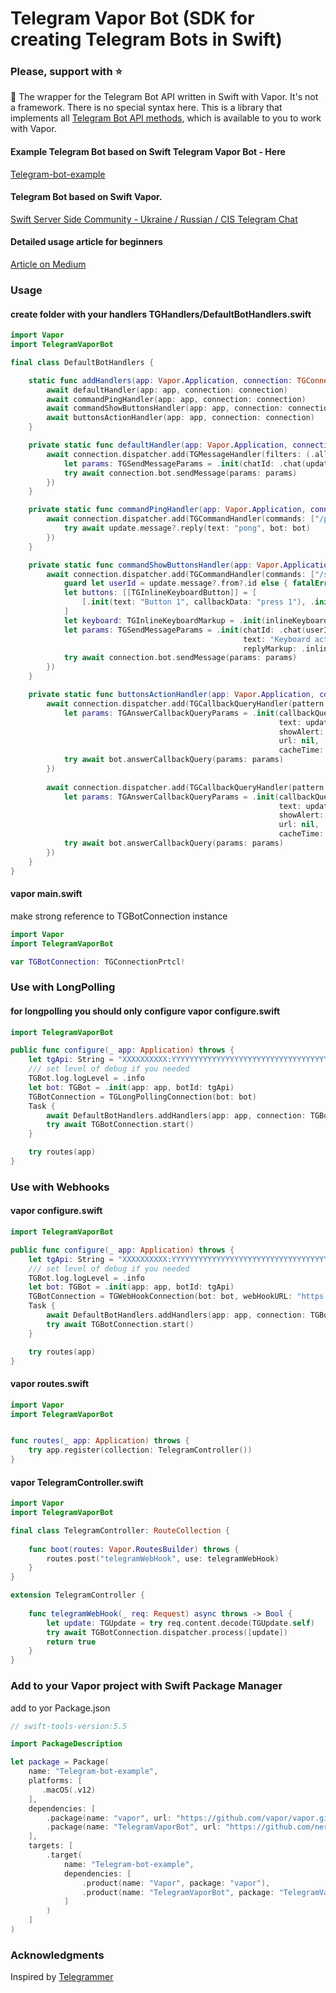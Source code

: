 # Telegram Vapor Bot (SDK for creating Telegram Bots in Swift)

### Please, support with ⭐️

🤖 The wrapper for the Telegram Bot API written in Swift with Vapor. It's not a framework. There is no special syntax here. This is a library that implements all [Telegram Bot API methods](https://core.telegram.org/bots/api#available-methods), which is available to you to work with Vapor.

#### Example Telegram Bot based on Swift Telegram Vapor Bot - Here
[Telegram-bot-example](https://github.com/nerzh/telegram-vapor-bot/tree/master/Telegram-bot-example)

#### Telegram Bot based on Swift Vapor.
[Swift Server Side Community - Ukraine / Russian / CIS Telegram Chat](https://t.me/server_side_swift)

#### Detailed usage article for beginners
[Article on Medium](https://dimabiserov.medium.com/how-to-create-a-telegram-bot-with-swift-using-vapor-a4d4480219ca)

### Usage

#### create folder with your handlers **TGHandlers/DefaultBotHandlers.swift**
```swift
import Vapor
import TelegramVaporBot

final class DefaultBotHandlers {

    static func addHandlers(app: Vapor.Application, connection: TGConnectionPrtcl) async {
        await defaultHandler(app: app, connection: connection)
        await commandPingHandler(app: app, connection: connection)
        await commandShowButtonsHandler(app: app, connection: connection)
        await buttonsActionHandler(app: app, connection: connection)
    }

    private static func defaultHandler(app: Vapor.Application, connection: TGConnectionPrtcl) async {
        await connection.dispatcher.add(TGMessageHandler(filters: (.all && !.command.names(["/ping", "/show_buttons"]))) { update, bot in
            let params: TGSendMessageParams = .init(chatId: .chat(update.message!.chat.id), text: "Success")
            try await connection.bot.sendMessage(params: params)
        })
    }

    private static func commandPingHandler(app: Vapor.Application, connection: TGConnectionPrtcl) async {
        await connection.dispatcher.add(TGCommandHandler(commands: ["/ping"]) { update, bot in
            try await update.message?.reply(text: "pong", bot: bot)
        })
    }

    private static func commandShowButtonsHandler(app: Vapor.Application, connection: TGConnectionPrtcl) async {
        await connection.dispatcher.add(TGCommandHandler(commands: ["/show_buttons"]) { update, bot in
            guard let userId = update.message?.from?.id else { fatalError("user id not found") }
            let buttons: [[TGInlineKeyboardButton]] = [
                [.init(text: "Button 1", callbackData: "press 1"), .init(text: "Button 2", callbackData: "press 2")]
            ]
            let keyboard: TGInlineKeyboardMarkup = .init(inlineKeyboard: buttons)
            let params: TGSendMessageParams = .init(chatId: .chat(userId),
                                                    text: "Keyboard active",
                                                    replyMarkup: .inlineKeyboardMarkup(keyboard))
            try await connection.bot.sendMessage(params: params)
        })
    }

    private static func buttonsActionHandler(app: Vapor.Application, connection: TGConnectionPrtcl) async {
        await connection.dispatcher.add(TGCallbackQueryHandler(pattern: "press 1") { update, bot in
            let params: TGAnswerCallbackQueryParams = .init(callbackQueryId: update.callbackQuery?.id ?? "0",
                                                            text: update.callbackQuery?.data  ?? "data not exist",
                                                            showAlert: nil,
                                                            url: nil,
                                                            cacheTime: nil)
            try await bot.answerCallbackQuery(params: params)
        })
        
        await connection.dispatcher.add(TGCallbackQueryHandler(pattern: "press 2") { update, bot in
            let params: TGAnswerCallbackQueryParams = .init(callbackQueryId: update.callbackQuery?.id ?? "0",
                                                            text: update.callbackQuery?.data  ?? "data not exist",
                                                            showAlert: nil,
                                                            url: nil,
                                                            cacheTime: nil)
            try await bot.answerCallbackQuery(params: params)
        })
    }
}
```

#### vapor **main.swift**

make strong reference to TGBotConnection instance

```swift
import Vapor
import TelegramVaporBot

var TGBotConnection: TGConnectionPrtcl!

```

### Use with LongPolling

#### for longpolling you should only configure vapor **configure.swift**

```swift
import TelegramVaporBot

public func configure(_ app: Application) throws {
    let tgApi: String = "XXXXXXXXXX:YYYYYYYYYYYYYYYYYYYYYYYYYYYYYYYYYYY"
    /// set level of debug if you needed
    TGBot.log.logLevel = .info
    let bot: TGBot = .init(app: app, botId: tgApi)
    TGBotConnection = TGLongPollingConnection(bot: bot)
    Task {
        await DefaultBotHandlers.addHandlers(app: app, connection: TGBotConnection)
        try await TGBotConnection.start()
    }

    try routes(app)
}

```



### Use with Webhooks

#### vapor **configure.swift**

```swift
import TelegramVaporBot

public func configure(_ app: Application) throws {
    let tgApi: String = "XXXXXXXXXX:YYYYYYYYYYYYYYYYYYYYYYYYYYYYYYYYYYY"
    /// set level of debug if you needed
    TGBot.log.logLevel = .info
    let bot: TGBot = .init(app: app, botId: tgApi)
    TGBotConnection = TGWebHookConnection(bot: bot, webHookURL: "https://your_domain/telegramWebHook")
    Task {
        await DefaultBotHandlers.addHandlers(app: app, connection: TGBotConnection)
        try await TGBotConnection.start()
    }

    try routes(app)
}

```

#### vapor **routes.swift**

```swift
import Vapor
import TelegramVaporBot


func routes(_ app: Application) throws {
    try app.register(collection: TelegramController())
}
```

#### vapor **TelegramController.swift**

```swift
import Vapor
import TelegramVaporBot

final class TelegramController: RouteCollection {
    
    func boot(routes: Vapor.RoutesBuilder) throws {
        routes.post("telegramWebHook", use: telegramWebHook)
    }
}

extension TelegramController {
    
    func telegramWebHook(_ req: Request) async throws -> Bool {
        let update: TGUpdate = try req.content.decode(TGUpdate.self)
        try await TGBotConnection.dispatcher.process([update])
        return true
    }
}

```


### Add to your Vapor project with Swift Package Manager
add to yor Package.json

```swift
// swift-tools-version:5.5

import PackageDescription

let package = Package(
    name: "Telegram-bot-example",
    platforms: [
       .macOS(.v12)
    ],
    dependencies: [
        .package(name: "vapor", url: "https://github.com/vapor/vapor.git", .upToNextMajor(from: "4.57.0")),
        .package(name: "TelegramVaporBot", url: "https://github.com/nerzh/telegram-vapor-bot", .upToNextMajor(from: "2.0.0")),
    ],
    targets: [
        .target(
            name: "Telegram-bot-example",
            dependencies: [
                .product(name: "Vapor", package: "vapor"),
                .product(name: "TelegramVaporBot", package: "TelegramVaporBot"),
            ]
        )
    ]
)
```

### Acknowledgments

Inspired by [Telegrammer](https://github.com/givip/Telegrammer)
